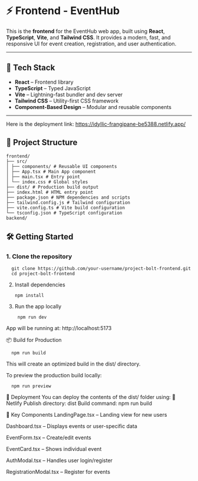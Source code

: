# ⚡ Frontend - EventHub

This is the **frontend** for the EventHub web app, built using **React**, **TypeScript**, **Vite**, and **Tailwind CSS**. It provides a modern, fast, and responsive UI for event creation, registration, and user authentication.

---

## 🚀 Tech Stack

- **React** – Frontend library
- **TypeScript** – Typed JavaScript
- **Vite** – Lightning-fast bundler and dev server
- **Tailwind CSS** – Utility-first CSS framework
- **Component-Based Design** – Modular and reusable components

---
Here is the deployment link: https://idyllic-frangipane-be5388.netlify.app/


## 📁 Project Structure
    
    frontend/
    ├── src/
    │ ├── components/ # Reusable UI components
    │ ├── App.tsx # Main App component
    │ ├── main.tsx # Entry point
    │ └── index.css # Global styles
    ├── dist/ # Production build output
    ├── index.html # HTML entry point
    ├── package.json # NPM dependencies and scripts
    ├── tailwind.config.js # Tailwind configuration
    ├── vite.config.ts # Vite build configuration
    └── tsconfig.json # TypeScript configuration
    backend/



## 🛠️ Getting Started

### 1. Clone the repository
      git clone https://github.com/your-username/project-bolt-frontend.git
      cd project-bolt-frontend

2. Install dependencies

       npm install
   
3. Run the app locally
 
        npm run dev
App will be running at: http://localhost:5173

 
 
 📦 Build for Production
 
      npm run build
This will create an optimized build in the dist/ directory.

To preview the production build locally:
        
      npm run preview


🚀 Deployment
You can deploy the contents of the dist/ folder using:
🔹 Netlify
Publish directory: dist
Build command: npm run build


🧩 Key Components
LandingPage.tsx – Landing view for new users

Dashboard.tsx – Displays events or user-specific data

EventForm.tsx – Create/edit events

EventCard.tsx – Shows individual event

AuthModal.tsx – Handles user login/register

RegistrationModal.tsx – Register for events

    
    
